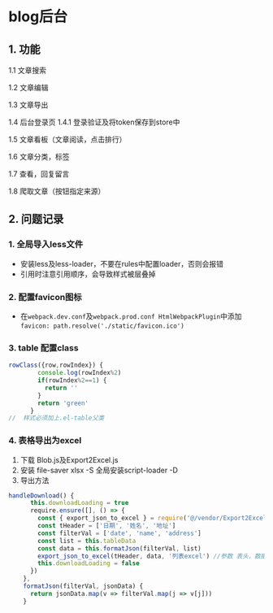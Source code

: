 # blog后台

## 1. 功能

1.1  文章搜索

1.2  文章编辑

1.3  文章导出

1.4  后台登录页
1.4.1 登录验证及将token保存到store中 

1.5  文章看板（文章阅读，点击排行）

1.6  文章分类，标签

1.7  查看，回复留言

1.8 爬取文章（按钮指定来源）

## 2. 问题记录

### 1. 全局导入less文件
- 安装less及less-loader，不要在rules中配置loader，否则会报错
- 引用时注意引用顺序，会导致样式被层叠掉

### 2. 配置favicon图标
- 在`webpack.dev.conf`及`webpack.prod.conf HtmlWebpackPlugin`中添加`favicon: path.resolve('./static/favicon.ico')`

### 3. table 配置class

```js
rowClass({row,rowIndex}) {
        console.log(rowIndex%2)
        if(rowIndex%2==1) {
          return ''
        }
        return 'green'
      }
//  样式必须加上.el-table父类     
```     
### 4. 表格导出为excel
1. 下载 Blob.js及Export2Excel.js
2. 安装 file-saver  xlsx -S    全局安装script-loader -D
3. 导出方法

```js
handleDownload() {
      this.downloadLoading = true
      require.ensure([], () => {
        const { export_json_to_excel } = require('@/vendor/Export2Excel')
        const tHeader = ['日期', '姓名', '地址']  
        const filterVal = ['date', 'name', 'address']
        const list = this.tableData
        const data = this.formatJson(filterVal, list)
        export_json_to_excel(tHeader, data, '列表excel') //参数 表头，数据来源，文件名
        this.downloadLoading = false
      })
    },
    formatJson(filterVal, jsonData) {
      return jsonData.map(v => filterVal.map(j => v[j]))
    }
```    
